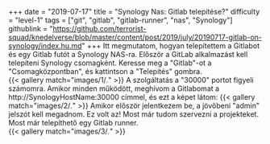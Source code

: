 +++
date = "2019-07-17"
title = "Synology Nas: Gitlab telepítése?"
difficulty = "level-1"
tags = ["git", "gitlab", "gitlab-runner", "nas", "Synology"]
githublink = "https://github.com/terrorist-squad/knedelverse/blob/master/content/post/2019/july/20190717-gitlab-on-synology/index.hu.md"
+++
Itt megmutatom, hogyan telepítettem a Gitlabot és egy Gitlab futót a Synology NAS-ra. Először a GitLab alkalmazást kell telepíteni Synology csomagként. Keresse meg a "Gitlab"-ot a "Csomagközpontban", és kattintson a "Telepítés" gombra.   
{{< gallery match="images/1/*.*" >}}
A szolgáltatás a "30000" portot figyeli számomra. Amikor minden működött, meghívom a Gitlabomat a http://SynologyHostName:30000 címmel, és ezt a képet látom:
{{< gallery match="images/2/*.*" >}}
Amikor először jelentkezem be, a jövőbeni "admin" jelszót kell megadnom. Ez volt az! Most már tudom szervezni a projekteket. Most már telepíthető egy Gitlab runner.  
{{< gallery match="images/3/*.*" >}}
